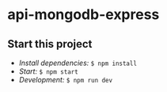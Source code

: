 # api-mongodb-express

## Start this project
  * *Install dependencies:* `$ npm install`
  * *Start:* `$ npm start`
  * *Development:* `$ npm run dev`
